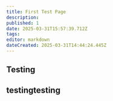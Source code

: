 ```yaml
---
title: First Test Page
description: 
published: 1
date: 2025-03-31T15:57:39.712Z
tags: 
editor: markdown
dateCreated: 2025-03-31T14:44:24.445Z
---
```


## Testing

## testingtesting